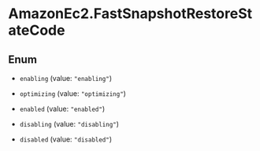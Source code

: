 # AmazonEc2.FastSnapshotRestoreStateCode

## Enum


* `enabling` (value: `"enabling"`)

* `optimizing` (value: `"optimizing"`)

* `enabled` (value: `"enabled"`)

* `disabling` (value: `"disabling"`)

* `disabled` (value: `"disabled"`)


